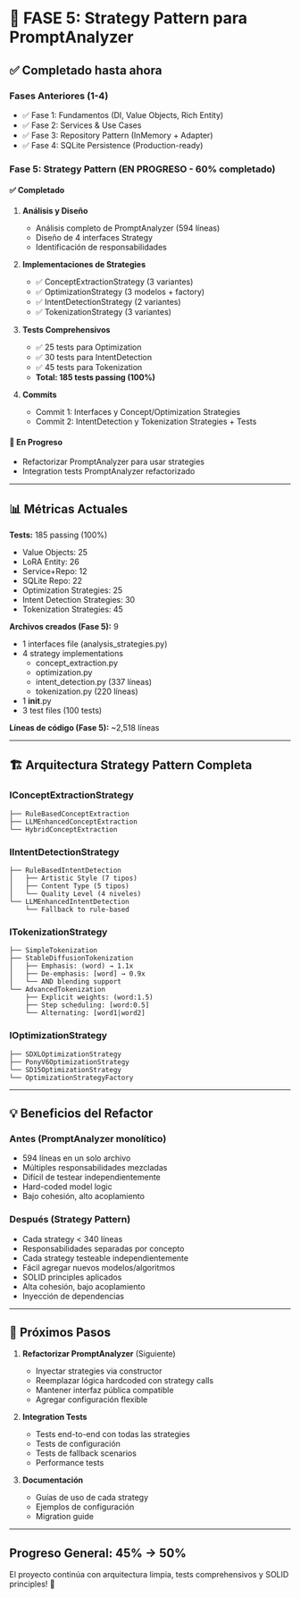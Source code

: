 # 🎯 FASE 5: Strategy Pattern para PromptAnalyzer

## ✅ Completado hasta ahora

### Fases Anteriores (1-4)
- ✅ Fase 1: Fundamentos (DI, Value Objects, Rich Entity)
- ✅ Fase 2: Services & Use Cases
- ✅ Fase 3: Repository Pattern (InMemory + Adapter)
- ✅ Fase 4: SQLite Persistence (Production-ready)

### Fase 5: Strategy Pattern (EN PROGRESO - 60% completado)

#### ✅ Completado

1. **Análisis y Diseño**
   - Análisis completo de PromptAnalyzer (594 líneas)
   - Diseño de 4 interfaces Strategy
   - Identificación de responsabilidades

2. **Implementaciones de Strategies**
   - ✅ ConceptExtractionStrategy (3 variantes)
   - ✅ OptimizationStrategy (3 modelos + factory)
   - ✅ IntentDetectionStrategy (2 variantes)
   - ✅ TokenizationStrategy (3 variantes)

3. **Tests Comprehensivos**
   - ✅ 25 tests para Optimization
   - ✅ 30 tests para IntentDetection
   - ✅ 45 tests para Tokenization
   - **Total: 185 tests passing (100%)**

4. **Commits**
   - Commit 1: Interfaces y Concept/Optimization Strategies
   - Commit 2: IntentDetection y Tokenization Strategies + Tests

#### 🔄 En Progreso

- Refactorizar PromptAnalyzer para usar strategies
- Integration tests PromptAnalyzer refactorizado

---

## 📊 Métricas Actuales

**Tests:** 185 passing (100%)
- Value Objects: 25
- LoRA Entity: 26
- Service+Repo: 12
- SQLite Repo: 22
- Optimization Strategies: 25
- Intent Detection Strategies: 30
- Tokenization Strategies: 45

**Archivos creados (Fase 5):** 9
- 1 interfaces file (analysis_strategies.py)
- 4 strategy implementations
  - concept_extraction.py
  - optimization.py
  - intent_detection.py (337 líneas)
  - tokenization.py (220 líneas)
- 1 __init__.py
- 3 test files (100 tests)

**Líneas de código (Fase 5):** ~2,518 líneas

---

## 🏗️ Arquitectura Strategy Pattern Completa

### IConceptExtractionStrategy
```
├── RuleBasedConceptExtraction
├── LLMEnhancedConceptExtraction
└── HybridConceptExtraction
```

### IIntentDetectionStrategy
```
├── RuleBasedIntentDetection
│   ├── Artistic Style (7 tipos)
│   ├── Content Type (5 tipos)
│   └── Quality Level (4 niveles)
└── LLMEnhancedIntentDetection
    └── Fallback to rule-based
```

### ITokenizationStrategy
```
├── SimpleTokenization
├── StableDiffusionTokenization
│   ├── Emphasis: (word) → 1.1x
│   ├── De-emphasis: [word] → 0.9x
│   └── AND blending support
└── AdvancedTokenization
    ├── Explicit weights: (word:1.5)
    ├── Step scheduling: [word:0.5]
    └── Alternating: [word1|word2]
```

### IOptimizationStrategy
```
├── SDXLOptimizationStrategy
├── PonyV6OptimizationStrategy
└── SD15OptimizationStrategy
└── OptimizationStrategyFactory
```

---

## 💡 Beneficios del Refactor

### Antes (PromptAnalyzer monolítico)
- 594 líneas en un solo archivo
- Múltiples responsabilidades mezcladas
- Difícil de testear independientemente
- Hard-coded model logic
- Bajo cohesión, alto acoplamiento

### Después (Strategy Pattern)
- Cada strategy < 340 líneas
- Responsabilidades separadas por concepto
- Cada strategy testeable independientemente
- Fácil agregar nuevos modelos/algoritmos
- SOLID principles aplicados
- Alta cohesión, bajo acoplamiento
- Inyección de dependencias

---

## 🚀 Próximos Pasos

1. **Refactorizar PromptAnalyzer** (Siguiente)
   - Inyectar strategies via constructor
   - Reemplazar lógica hardcoded con strategy calls
   - Mantener interfaz pública compatible
   - Agregar configuración flexible

2. **Integration Tests**
   - Tests end-to-end con todas las strategies
   - Tests de configuración
   - Tests de fallback scenarios
   - Performance tests

3. **Documentación**
   - Guías de uso de cada strategy
   - Ejemplos de configuración
   - Migration guide

---

## Progreso General: 45% → 50%

El proyecto continúa con arquitectura limpia, tests comprehensivos y SOLID principles! 🎉
